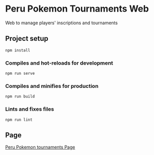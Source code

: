 # Peru Pokemon Tournaments Web

Web to manage players' inscriptions and tournaments

## Project setup

```
npm install
```

### Compiles and hot-reloads for development

```
npm run serve
```

### Compiles and minifies for production

```
npm run build
```

### Lints and fixes files

```
npm run lint
```

## Page

[Peru Pokemon tournaments Page](https://peru-pokemon-tournaments.herokuapp.com/)
